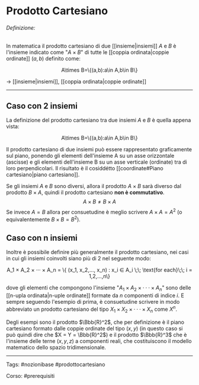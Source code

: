 # Prodotto Cartesiano
###### Definizione:
In matematica il prodotto cartesiano di due [[insieme|insiemi]] $A$ e $B$ è l'insieme indicato come "$A×B$" di tutte le [[coppia ordinata|coppie ordinate]] $(a,b)$ definito come:

<div class="importante"><span class="math display">A\times B=\{(a,b):a\in A,b\in B\}</span></div>

$\rightarrow$ [[insieme|insiemi]], [[coppia ordinata|coppie ordinate]]

---
## Caso con 2 insiemi
La definizione del prodotto cartesiano tra due insiemi $A$ e $B$ è quella appena vista:
<div class="importante"><span class="math display">A\times B=\{(a,b):a\in A,b\in B\}</span></div>

Il prodotto cartesiano di due insiemi può essere rappresentato graficamente sul piano, ponendo gli elementi dell'insieme A su un asse orizzontale (ascisse) e gli elementi dell'insieme B su un asse verticale (ordinate) tra di loro perpendicolari. Il risultato è il cosiddétto [[coordinate#Piano cartesiano|piano cartesiano]].

Se gli insiemi $A$ e $B$ sono diversi, allora il prodotto $A \times B$ sarà diverso dal prodotto $B \times A$, quindi il prodotto cartesiano **non è commutativo**.
$$ A \times B \neq B \times A $$
Se invece $A = B$  allora per consuetudine è meglio scrivere $A \times A = A^2$ (o equivalentemente $B \times B = B^2$).

## Caso con n insiemi
Inoltre è possibile definire più generalmente il prodotto cartesiano, nei casi in cui gli insiemi coinvolti siano più di 2 nel seguente modo:

<div class="importante">
<span class="math display">A_1 × A_2 × ··· × A_n = \{ (x_1, x_2,..., x_n) : x_i ∈ A_i \;\; \text{for each}\;\; i = 1,2,...,n\}</span>
</div>

dove gli elementi che compongono l'insieme "$A_1 × A_2 × ··· × A_n$" sono delle [[n-upla ordinata|n-uple ordinate]] formate da $n$ componenti di indice $i$. E sempre seguendo l'esempio di prima, è consuetudine scrivere in modo abbreviato un prodotto cartesiano del tipo $X_1 × X_2 × ··· × X_n$ come $X^n$.

Degli esempi sono il prodotto $\Bbb{R}^2$, che per definizione è il piano cartesiano formato dalle coppie ordinate del tipo $(x,y)$  (in questo caso si può quindi dire che $X = Y = \Bbb{R}^2$) e il prodotto $\Bbb{R}^3$ che è l'insieme delle terne $(x,y,z)$ a componenti reali, che costituiscono il modello matematico dello spazio tridimensionale.

---
Tags:
#nozionibase 
#prodottocartesiano

Corso:
#prerequisiti 